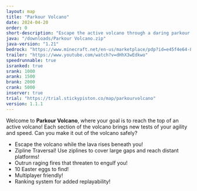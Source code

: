 ```yaml
---
layout: map
title: "Parkour Volcano"
date: 2024-04-20
order: 0
short-description: "Escape the active volcano through a daring parkour adventure!"
java: "/downloads/Parkour Volcano.zip"
java-version: "1.21"
bedrock: "https://www.minecraft.net/en-us/marketplace/pdp?id=e45f4e64-85b7-430d-9cac-49075c1760d5"
trailer: "https://www.youtube.com/watch?v=dHhX3wEdkwo"
speedrunnable: true
isranked: true
srank: 1000
arank: 1500
brank: 2000
crank: 5000
inserver: true
trial: "https://trial.stickypiston.co/map/parkourvolcano"
version: 1.1.1
---
```


Welcome to **Parkour Volcano**, where your goal is to reach the top of an active volcano!
Each section of the volcano brings new tests of your agility and speed. Can you make it out of the volcano safely?

- Escape the volcano while the lava rises beneath you!
- Zipline Traversal! Use ziplines to cover large gaps and reach distant platforms!
- Outrun raging fires that threaten to engulf you!
- 10 Easter eggs to find!
- Multiplayer friendly!
- Ranking system for added replayability!